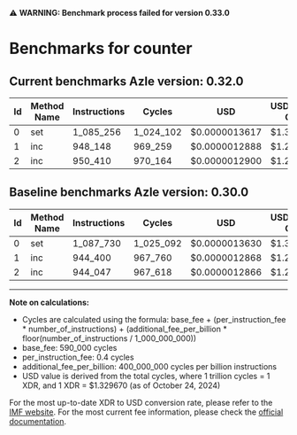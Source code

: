 ⚠️ **WARNING: Benchmark process failed for version 0.33.0**

# Benchmarks for counter

## Current benchmarks Azle version: 0.32.0

| Id  | Method Name | Instructions | Cycles    | USD           | USD/Million Calls | Change                            |
| --- | ----------- | ------------ | --------- | ------------- | ----------------- | --------------------------------- |
| 0   | set         | 1_085_256    | 1_024_102 | $0.0000013617 | $1.36             | <font color="green">-2_474</font> |
| 1   | inc         | 948_148      | 969_259   | $0.0000012888 | $1.28             | <font color="red">+3_748</font>   |
| 2   | inc         | 950_410      | 970_164   | $0.0000012900 | $1.28             | <font color="red">+6_363</font>   |

## Baseline benchmarks Azle version: 0.30.0

| Id  | Method Name | Instructions | Cycles    | USD           | USD/Million Calls |
| --- | ----------- | ------------ | --------- | ------------- | ----------------- |
| 0   | set         | 1_087_730    | 1_025_092 | $0.0000013630 | $1.36             |
| 1   | inc         | 944_400      | 967_760   | $0.0000012868 | $1.28             |
| 2   | inc         | 944_047      | 967_618   | $0.0000012866 | $1.28             |

---

**Note on calculations:**

- Cycles are calculated using the formula: base_fee + (per_instruction_fee \* number_of_instructions) + (additional_fee_per_billion \* floor(number_of_instructions / 1_000_000_000))
- base_fee: 590_000 cycles
- per_instruction_fee: 0.4 cycles
- additional_fee_per_billion: 400_000_000 cycles per billion instructions
- USD value is derived from the total cycles, where 1 trillion cycles = 1 XDR, and 1 XDR = $1.329670 (as of October 24, 2024)

For the most up-to-date XDR to USD conversion rate, please refer to the [IMF website](https://www.imf.org/external/np/fin/data/rms_sdrv.aspx).
For the most current fee information, please check the [official documentation](https://internetcomputer.org/docs/current/developer-docs/gas-cost#execution).
